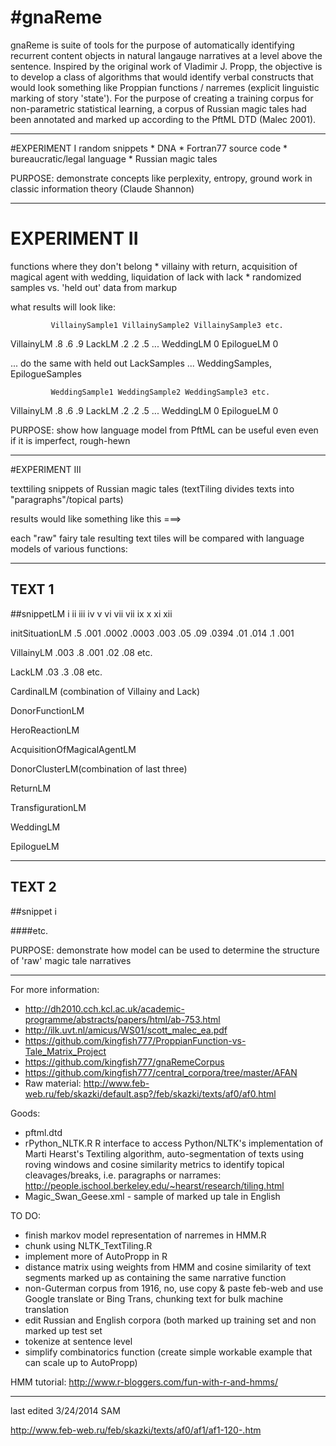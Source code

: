 #gnaReme
=======

gnaReme is suite of tools for the purpose of automatically identifying recurrent content objects in natural langauge narratives at a level above the sentence. Inspired by the original work of Vladimir J. Propp, the objective is to develop a class of algorithms that would identify verbal constructs that would look something like Proppian functions / narremes (explicit linguistic marking of story 'state'). For the purpose of creating a training corpus for non-parametric statistical learning, a corpus of Russian magic tales had been annotated and marked up according to the PftML DTD (Malec 2001). 

-------------------------------------------------------------------
#EXPERIMENT I
 random snippets
      * DNA
      * Fortran77 source code
      * bureaucratic/legal  language
      * Russian magic tales

 PURPOSE: demonstrate concepts like perplexity, entropy, ground work in
               classic information theory (Claude Shannon)

-------------------------------------------------------------------
# EXPERIMENT II
 functions where they don't belong
      * villainy with return, acquisition of magical agent with wedding, liquidation of lack with lack
      * randomized samples vs. 'held out' data from markup

  what results will look like:

             VillainySample1 VillainySample2 VillainySample3 etc.
 VillainyLM     .8               .6               .9
 LackLM         .2               .2              .5
 ...
 WeddingLM       0
 EpilogueLM      0

  ... do the same with held out LackSamples ... WeddingSamples, EpilogueSamples         

             WeddingSample1 WeddingSample2 WeddingSample3 etc.
 VillainyLM     .8               .6               .9
 LackLM         .2               .2              .5
 ...
 WeddingLM       0
 EpilogueLM      0


 PURPOSE: show how language model from PftML can be useful even
               even if it is imperfect, rough-hewn

--------------------------------------------------------------------------
#EXPERIMENT III

 texttiling snippets of Russian magic tales (textTiling divides texts into "paragraphs"/topical parts)

results would like something like this ===>

 each "raw" fairy tale resulting text tiles will be compared with language models of various functions:
 
-------------- 
## TEXT 1
 
##snippetLM         i     ii      iii     iv        v      vi     vii     vii     ix     x     xi      xii

initSituationLM .5  .001 .0002  .0003 .003 .05    .09   .0394  .01 .014 .1  .001

VillainyLM       .003 .8   .001   .02    .08   etc.

LackLM           .03   .3   .08 etc.

CardinalLM (combination of Villainy and Lack)

DonorFunctionLM

HeroReactionLM

AcquisitionOfMagicalAgentLM

DonorClusterLM(combination of last three)

ReturnLM

TransfigurationLM

WeddingLM

EpilogueLM


---------------
## TEXT 2

##snippet   i

####etc.

 PURPOSE: demonstrate how model can be used to determine the structure
                   of 'raw' magic tale narratives

-----------------------------------------------------------------------


For more information: 
* http://dh2010.cch.kcl.ac.uk/academic-programme/abstracts/papers/html/ab-753.html
* http://ilk.uvt.nl/amicus/WS01/scott_malec_ea.pdf
* https://github.com/kingfish777/ProppianFunction-vs-Tale_Matrix_Project
* https://github.com/kingfish777/gnaRemeCorpus
* https://github.com/kingfish777/central_corpora/tree/master/AFAN
* Raw material: http://www.feb-web.ru/feb/skazki/default.asp?/feb/skazki/texts/af0/af0.html


Goods: 
 * pftml.dtd
 * rPython_NLTK.R R interface to access Python/NLTK's implementation of Marti Hearst's Textiling algorithm, auto-segmentation of texts using roving windows and cosine similarity metrics to identify topical cleavages/breaks, i.e. paragraphs or narrames: http://people.ischool.berkeley.edu/~hearst/research/tiling.html
 * Magic_Swan_Geese.xml - sample of marked up tale in English
 

TO DO:
 * finish markov model representation of narremes in HMM.R
 * chunk using NLTK_TextTiling.R
 * implement more of AutoPropp in R
 * distance matrix using weights from HMM and cosine similarity of text segments marked up as containing the same narrative function
 * non-Guterman corpus from 1916, no, use copy & paste feb-web and use Google translate or Bing Trans, chunking text for bulk machine translation
 * edit Russian and English corpora (both marked up training set and non marked up test set
 * tokenize at sentence level
 * simplify combinatorics function (create simple workable example that can scale up to AutoPropp)
 
HMM tutorial: http://www.r-bloggers.com/fun-with-r-and-hmms/

--------------
last edited 3/24/2014 SAM


http://www.feb-web.ru/feb/skazki/texts/af0/af1/af1-120-.htm
